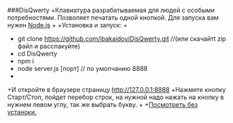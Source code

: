 ###DisQwerty
+Клавиатура разрабатываемая для людей с особыми потребностями. Позволяет печатать одной кнопкой. Для запуска вам нужен  [Node.js](http://nodejs.org/)
+
+Установка и запуск:
+
+    git clone https://github.com/ibakaidov/DisQwerty.git //(или скачайтt zip файл и расспакуйте)
+    cd DisQwerty
+    npm i
+    node server.js [порт] // по умолчанию 8888
+
+И откройте в браузере страницу http://127.0.0.1:8888
+Нажмите кнопку Старт/Стоп, пойдет перебор строк, на нужной надо нажать на кнопку в нужнем левом углу, так же выбрать букву.
+
+[Посмотреть без устаноки.](http://disqwerty.ibakaidov.ru)